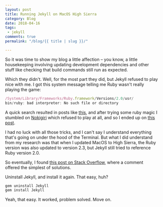 ```yaml
---
layout: post
title: Running Jekyll on MacOS High Sierra
category: Blog
date: 2018-04-16
tags:
 - jekyll
comments: true
permalink: "/blog/{{ title | slug }}/"

---
```


So it was time to show my blog a little affection – you know, a little housekeeping involving updating development dependencies and other stuff like checking that build commands still run as expected.

Which they didn't. Well, for the most part they did, but Jekyll refused to play nice with me. I got this system message telling me Ruby wasn't really playing the game:

```js
/System/Library/Frameworks/Ruby.framework/Versions/2.0/usr/
bin/ruby: bad interpreter: No such file or directory
```
A quick search resulted in posts like [this](https://github.com/jekyll/jekyll/issues/6637), and after trying some ruby magic I stumbled on [Nokigiri](https://github.com/sparklemotion/nokogiri) which refused to play at all, and so I ended up on [this post](https://stackoverflow.com/questions/46866828/ruby-nokogiri-gem-install-mac-osx-high-sierra).

I had no luck with all those tricks, and I can't say I understand everything that's going on under the hood of the Terminal. But what I did
understand from my research was that when I updated MacOS to High Sierra, the Ruby version was also updated to version 2.3, but Jekyll still tried to reference Ruby version 2.0.

So eventually, I found [this post on Stack Overflow](https://stackoverflow.com/questions/46541019/jekyll-with-ruby-2-3-on-macos-10-13-highsierra/46742979#46742979), where a comment offered the simplest of solutions.

Uninstall Jekyll, and install it again. That easy, huh?

```js
gem uninstall Jekyll
gem install Jekyll
```
Yeah, that easy. It worked, problem solved. Move on.

